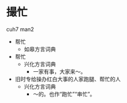 # 撮忙
cuh7 man2
+ 帮忙
  * 如皋方言词典
+ 帮忙
  * 兴化方言词典
    - 一家有事，大家来～。
+ 旧时专给操办红白大事的人家跑腿、帮忙的人
  * 兴化方言词典
    - ～的。也作“跑忙”“串忙”。
